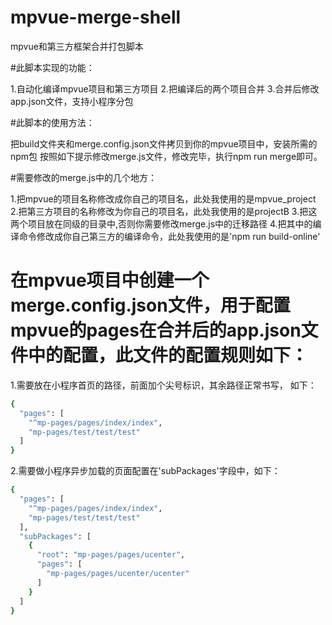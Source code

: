 # mpvue-merge-shell
mpvue和第三方框架合并打包脚本

#此脚本实现的功能：

1.自动化编译mpvue项目和第三方项目
2.把编译后的两个项目合并
3.合并后修改app.json文件，支持小程序分包

#此脚本的使用方法：

把build文件夹和merge.config.json文件拷贝到你的mpvue项目中，安装所需的npm包
按照如下提示修改merge.js文件，修改完毕，执行npm run merge即可。

#需要修改的merge.js中的几个地方：

1.把mpvue的项目名称修改成你自己的项目名，此处我使用的是mpvue_project
2.把第三方项目的名称修改为你自己的项目名，此处我使用的是projectB
3.把这两个项目放在同级的目录中,否则你需要修改merge.js中的迁移路径
4.把其中的编译命令修改成你自己第三方的编译命令，此处我使用的是'npm run build-online'

# 在mpvue项目中创建一个merge.config.json文件，用于配置mpvue的pages在合并后的app.json文件中的配置，此文件的配置规则如下：

1.需要放在小程序首页的路径，前面加个尖号标识，其余路径正常书写， 如下：

``` bash
{
  "pages": [
    "^mp-pages/pages/index/index",
    "mp-pages/test/test/test"
  ]
}
```
2.需要做小程序异步加载的页面配置在'subPackages'字段中，如下：

``` bash
{
  "pages": [
    "^mp-pages/pages/index/index",
    "mp-pages/test/test/test"
  ],
  "subPackages": [
    {
      "root": "mp-pages/pages/ucenter",
      "pages": [
        "mp-pages/pages/ucenter/ucenter"
      ]
    }
  ]
}
```

